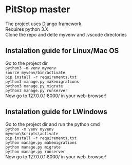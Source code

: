 # PitStop master
The project uses Django framework.<br>
Requires python 3.X<br>
Clone the repo and delte myvenv and .vscode directories<br>
## Instalation guide for Linux/Mac OS
Go to the project dir<br>
`python3 -m venv myvenv`<br>
`source myvenv/bin/activate`<br>
`pip install -r requirements.txt`<br>
`python3 manage.py makemigrations`<br>
`python3 manage.py migrate`<br>
`python3 manage.py runserver`<br>
Now go to 127.0.0.1:8000/ in your web-browser!<br>
## Instalation guide for LWindows
Go to the project dir and run the python cmd<br>
`python -m venv myvenv`<br>
`myvenv\Scripts\activate`<br>
`pip install -r requirements.txt`<br>
`python manage.py makemigrations`<br>
`python manage.py migrate`<br>
`python manage.py runserver`<br>
Now go to 127.0.0.1:8000/ in your web-browser!<br>